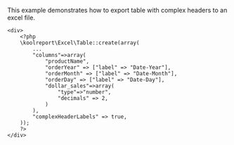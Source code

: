 This example demonstrates how to export table with complex headers to an excel file.

```
<div>
    <?php
    \koolreport\Excel\Table::create(array(
        ...
        "columns"=>array(
            "productName",
            "orderYear" => ["label" => "Date-Year"],
            "orderMonth" => ["label" => "Date-Month"],
            "orderDay" => ["label" => "Date-Day"],
            "dollar_sales"=>array(
                "type"=>"number",
                "decimals" => 2,
            )
        ),
        "complexHeaderLabels" => true,        
    ));
    ?>
</div>
```